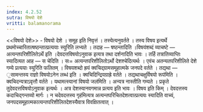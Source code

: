 ```yaml
---
index: 4.2.52
sutra: विषयो देशे
vritti: balamanorama
---
```


<<विषयो देशे>> - विषयो देशे । समूह इति निवृत्तं । तस्येत्यनुवर्तते । तस्य विषय इत्यर्थे प्रथमोच्चारितात्षष्ठन्तात्प्रत्ययाः स्युरिति लभ्यते । तदाह — षष्ठन्तादिति ।विषय॑शब्दं व्याचष्टे — अत्यन्तपरिशीलितेऽर्थे इति ।देवदत्तविषयोऽनुवाक इत्यत्र तथा दर्शनादिति भावः । तर्हि तत्रातिव्याप्तिः स्यादित्यत आह — स चेदिति । सः= अत्यन्तपरिशीलितोऽर्थो देशश्चेदित्यर्थः । एवंच अतन्यतपरिशीलिते देशे गम्ये प्रत्ययाः स्युरिति फलितम् । विषयशब्दो ह्रयं क्वचिद्ग्रामसमूहात्मके जनपदे वर्तते । तद्यथा — ॒सामन्तस्य राज्ञो विषयोऽनेन लब्ध॑ इति । क्वचिदिन्द्रियग्राह्रे वर्तते । तद्यथाचक्षुर्विषयो रूप॑मिति । क्वचिदन्यत्राऽवृत्तौ वर्तते । यथामत्स्यानां विषयो जल॑मिति । अन्यत्र नास्तीति गम्यते । प्रकृते तुदेवदत्तविषयोऽनुवाक इत्यर्थः । अत्र देशस्यानवगमान्न प्रत्यय इति भावः । विषय इति किम्  । देवदत्तस्य कदाचिद्गन्तव्यो मार्गः । न चदेवदत्तस्य गृह॑मित्यत्र अत्यन्तपरिचितदेशत्वात्प्रत्ययः स्यादिति वाच्यं, जनपदसमूहात्मकात्यन्तपरिशीलितदेशस्यैवात्र विवक्षितत्वात् । 